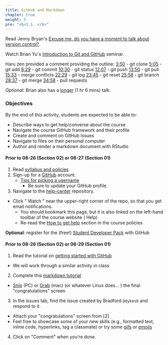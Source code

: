 ```yaml
---
title: GitHub and Markdown
chapter: true
weight: 5
pre: "<b>1.1. </b>"
---
```


Read Jenny Bryan's [Excuse me, do you have a moment to talk about version control?](https://peerj.com/preprints/3159/).

Watch Brian Yu's [Introduction to Git and GitHub](https://www.youtube.com/watch?v=MJUJ4wbFm_A) seminar.

  Haru zen provided a comment providing the outline:
  [3:50](https://www.youtube.com/watch?v=MJUJ4wbFm_A&t=230s) - git clone
  [5:05](https://www.youtube.com/watch?v=MJUJ4wbFm_A&t=305s) - git add
  [8:29](https://www.youtube.com/watch?v=MJUJ4wbFm_A&t=509s) - git commit
  [10:30](https://www.youtube.com/watch?v=MJUJ4wbFm_A&t=630s) - git status
  [12:07](https://www.youtube.com/watch?v=MJUJ4wbFm_A&t=727s) - git push
  [13:50](https://www.youtube.com/watch?v=MJUJ4wbFm_A&t=830s) - git pull
  [15:33](https://www.youtube.com/watch?v=MJUJ4wbFm_A&t=933s) - merge conflicts
  [22:29](https://www.youtube.com/watch?v=MJUJ4wbFm_A&t=1349s) - git log
  [23:45](https://www.youtube.com/watch?v=MJUJ4wbFm_A&t=1080s) - git reset
  [25:58](https://www.youtube.com/watch?v=MJUJ4wbFm_A&t=1558s) - git branch
  [28:37](https://www.youtube.com/watch?v=MJUJ4wbFm_A&t=1717s) - git merge
  [34:58](https://www.youtube.com/watch?v=MJUJ4wbFm_A&t=2058s) - pull requests
  
*Optional*: Brian also has a [longer](https://www.youtube.com/watch?v=eulnSXkhE7I) (1 hr 6 mins) talk.

### Objectives

By the end of this activity, students are expected to be able to:

- Describe ways to get help/converse about the course
- Navigate the course GitHub framework and their profile
- Create and comment on GitHub Issues
- Navigate to files on their personal computer
- Author and render a markdown document with RStudio

#### Prior to 08-26 (Section 02) or 08-27 (Section 01)

1. Read [syllabus and policies](/syllabus/)
2. Sign-up for a [GitHub](https://github.com) account.
    - [Tips for picking a username](https://happygitwithr.com/github-acct.html#username-advice)
	  - Be sure to update your GitHub profile.
3. Navigate to the [help-center](https://github.com/f19-sta-418-518/help-center) repository.
  - Click "<i class="fas fa-eye"></i> Watch <i class="fas fa-caret-down"></i>" near the upper-right corner of the repo, so that you get email notifications.
    - You should bookmark this page, but it is also linked on the left-hand toolbar of the course website (<i class='fas fa-exclamation-circle'></i> Help)
    - Re-read the [How to get help](/syllabus/policies/)<!--_index.html#how-to-get-help--> section in the course policies
    
**Optional**: register for the (free!) [Student Developer Pack](https://education.github.com/pack) with GitHub
  
#### Prior to 08-26 (Section 02) or 08-29 (Section 01)

1. Read the tutorial on [getting started with GitHub](https://guides.github.com/activities/hello-world/)
  - We will work through a similar activity in class
2. Complete this [markdown tutorial](https://commonmark.org/help/tutorial/)
  - [Snip](https://support.microsoft.com/en-us/help/4027213/windows-10-open-snipping-tool-and-take-a-screenshot) (PC) or [Grab](https://support.apple.com/guide/grab/welcome/mac) (mac) (or whatever Linux does... ) the final "congratulations" screen
3. In the issues tab, find the issue created by Bradford `@dykesb` and respond to it.  
  - Attach your "congratulations" screen from [2]
  - Feel free to showcase some of your new skills (e.g., formatted text, inline code, hyperlinks, tag a classmate) or try some [gifs](https://github.com/tiimgreen/github-cheat-sheet#imagesgifs) or [emojis](https://github.com/ikatyang/emoji-cheat-sheet/blob/master/README.md)
4. Click on "Comment" when you’re done.
